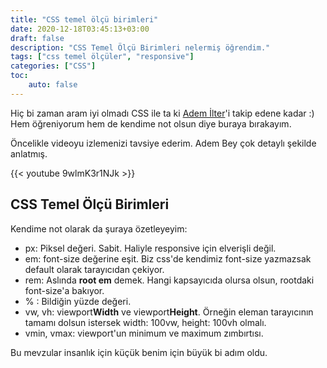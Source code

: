 ```yaml
---
title: "CSS temel ölçü birimleri"
date: 2020-12-18T03:45:13+03:00
draft: false
description: "CSS Temel Ölçü Birimleri nelermiş öğrendim."
tags: ["css temel ölçüler", "responsive"]
categories: ["CSS"]
toc:
    auto: false
---
```


Hiç bi zaman aram iyi olmadı CSS ile ta ki [Adem İlter](https://ademilter.com/)'i takip edene kadar :) Hem öğreniyorum hem de kendime not olsun diye buraya bırakayım.

<!--more-->

Öncelikle videoyu izlemenizi tavsiye ederim. Adem Bey çok detaylı şekilde anlatmış.

{{< youtube 9wlmK3r1NJk >}}

## CSS Temel Ölçü Birimleri

Kendime not olarak da şuraya özetleyeyim:

* px: Piksel değeri. Sabit. Haliyle responsive için elverişli değil.
* em: font-size değerine eşit. Biz css'de kendimiz font-size yazmazsak default olarak tarayıcıdan çekiyor.
* rem: Aslında **root em** demek. Hangi kapsayıcıda olursa olsun, rootdaki font-size'a bakıyor.
* % : Bildiğin yüzde değeri.
* vw, vh: viewport**Width** ve viewport**Height**. Örneğin eleman tarayıcının tamamı dolsun istersek width: 100vw, height: 100vh olmalı.
* vmin, vmax: viewport'un minimum ve maximum zımbırtısı.

Bu mevzular insanlık için küçük benim için büyük bi adım oldu.
